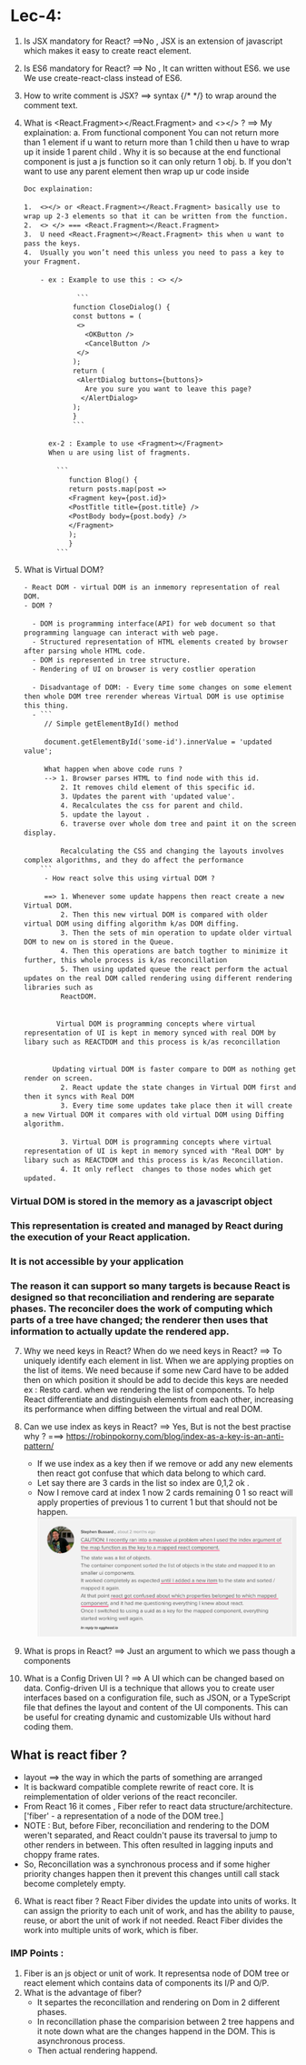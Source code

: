 # Lec-4:

1.  Is JSX mandatory for React?
    ==>No , JSX is an extension of javascript which makes it easy to create react element.

2.  Is ES6 mandatory for React?
    ==> No , It can written without ES6. we use We use create-react-class instead of ES6.

3.  How to write comment is JSX?
    ==> syntax {/\* \*/} to wrap around the comment text.

4.  What is <React.Fragment></React.Fragment> and <></> ?
    ==> My explaination:
    a. From functional component You can not return more than 1 element if u want to return more than 1 child then u have to wrap up it inside 1 parent child . Why it is so because at the end functional component is just a js function so it can only return 1 obj.
    b. If you don't want to use any parent element then wrap up ur code inside

        Doc explaination:

        1.  <></> or <React.Fragment></React.Fragment> basically use to wrap up 2-3 elements so that it can be written from the function.
        2.  <> </> === <React.Fragment></React.Fragment>
        3.  U need <React.Fragment></React.Fragment> this when u want to pass the keys.
        4.  Usually you won’t need this unless you need to pass a key to your Fragment.

            - ex : Example to use this : <> </>

                     ```
                    function CloseDialog() {
                    const buttons = (
                     <>
                       <OKButton />
                       <CancelButton />
                     </>
                    );
                    return (
                     <AlertDialog buttons={buttons}>
                       Are you sure you want to leave this page?
                      </AlertDialog>
                    );
                    }
                    ```

              ex-2 : Example to use <Fragment></Fragment>
              When u are using list of fragments.

                ```
                   function Blog() {
                   return posts.map(post =>
                   <Fragment key={post.id}>
                   <PostTitle title={post.title} />
                   <PostBody body={post.body} />
                   </Fragment>
                   );
                   }
                ```

5.  What is Virtual DOM?

        - React DOM - virtual DOM is an inmemory representation of real DOM.
        - DOM ?

          - DOM is programming interface(API) for web document so that programming language can interact with web page.
          - Structured representation of HTML elements created by browser after parsing whole HTML code.
          - DOM is represented in tree structure.
          - Rendering of UI on browser is very costlier operation

          - Disadvantage of DOM: - Every time some changes on some element then whole DOM tree rerender whereas Virtual DOM is use optimise this thing.
          - ```
             // Simple getElementById() method

             document.getElementById('some-id').innerValue = 'updated value';

             What happen when above code runs ?
             --> 1. Browser parses HTML to find node with this id.
                 2. It removes child element of this specific id.
                 3. Updates the parent with 'updated value'.
                 4. Recalculates the css for parent and child.
                 5. update the layout .
                 6. traverse over whole dom tree and paint it on the screen display.

                 Recalculating the CSS and changing the layouts involves complex algorithms, and they do affect the performance
            ```
             - How react solve this using virtual DOM ?

             ==> 1. Whenever some update happens then react create a new Virtual DOM.
                 2. Then this new virtual DOM is compared with older virtual DOM using diffing algorithm k/as DOM diffing.
                 3. Then the sets of min operation to update older virtual DOM to new on is stored in the Queue.
                 4. Then this operations are batch togther to minimize it further, this whole process is k/as reconcillation
                 5. Then using updated queue the react perform the actual updates on the real DOM called rendering using different rendering libraries such as
                 ReactDOM.


                Virtual DOM is programming concepts where virtual representation of UI is kept in memory synced with real DOM by libary such as REACTDOM and this process is k/as reconcillation


               Updating virtual DOM is faster compare to DOM as nothing get render on screen.
                 2. React update the state changes in Virtual DOM first and then it syncs with Real DOM
                 3. Every time some updates take place then it will create a new Virtual DOM it compares with old virtual DOM using Diffing algorithm.

                 3. Virtual DOM is programming concepts where virtual representation of UI is kept in memory synced with "Real DOM" by libary such as REACTDOM and this process is k/as Reconcillation.
                 4. It only reflect  changes to those nodes which get updated.

### Virtual DOM is stored in the memory as a javascript object

### This representation is created and managed by React during the execution of your React application.

### It is not accessible by your application

### The reason it can support so many targets is because React is designed so that reconciliation and rendering are separate phases. The reconciler does the work of computing which parts of a tree have changed; the renderer then uses that information to actually update the rendered app.

7. Why we need keys in React? When do we need keys in React?
   ==> To uniquely identify each element in list. When we are applying propties on the list of items.
   We need because if some new Card have to be added then on which position it should be add to decide this keys are needed ex : Resto card.
   when we rendering the list of components. To help React differentiate and distinguish elements from each other, increasing its performance when diffing between the virtual and real DOM.

8. Can we use index as keys in React?
   ==> Yes, But is not the best practise
   why ? ===> https://robinpokorny.com/blog/index-as-a-key-is-an-anti-pattern/

   - If we use index as a key then if we remove or add any new elements then react got confuse that which data belong to which card.
   - Let say there are 3 cards in the list so index are 0,1,2 ok .
   - Now I remove card at index 1 now 2 cards remaining 0 1 so react will apply properties of previous 1 to current 1 but that should not be happen.
     ![Alt text](image-1.png)

9. What is props in React?
   ==> Just an argument to which we pass though a components

10. What is a Config Driven UI ?
    ==> A UI which can be changed based on data. Config-driven UI is a technique that allows you to create user interfaces based on a configuration file, such as JSON, or a TypeScript file that defines the layout and content of the UI components. This can be useful for creating dynamic and customizable UIs without hard coding them.

## What is react fiber ?

- layout ==> the way in which the parts of something are arranged
- It is backward compatible complete rewrite of react core. It is reimplementation of older verions of the react reconciler.
- From React 16 it comes , Fiber refer to react data structure/architecture.['fiber' - a representation of a node of the DOM tree.]
- NOTE : But, before Fiber, reconciliation and rendering to the DOM weren't separated, and React couldn't pause its traversal to jump to other renders in between. This often resulted in lagging inputs and choppy frame rates.
- So, Reconcillation was a synchronous process and if some higher priority changes happen then it prevent this changes untill call stack become completely empty.

6. What is react fiber ?
   React Fiber divides the update into units of works. It can assign the priority to each unit of work, and has the ability to pause, reuse, or abort the unit of work if not needed. React Fiber divides the work into multiple units of work, which is fiber.

### IMP Points :

1. Fiber is an js object or unit of work. It representsa node of DOM tree or react element which contains data of components its I/P and O/P.
2. What is the advantage of fiber?
   - It separtes the reconcillation and rendering on Dom in 2 different phases.
   - In reconcillation phase the comparision between 2 tree happens and it note down what are the changes happend in the DOM. This is asynchronous process.
   - Then actual rendering happend.
